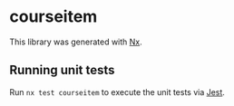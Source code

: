 # courseitem

This library was generated with [Nx](https://nx.dev).

## Running unit tests

Run `nx test courseitem` to execute the unit tests via [Jest](https://jestjs.io).
